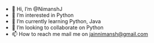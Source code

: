 - 👋 Hi, I’m @NimanshJ
- 👀 I’m interested in Python
- 🌱 I’m currently learning Python, Java
- 💞️ I’m looking to collaborate on Python
- 📫 How to reach me mail me on jainnimansh@gmail.com

<!---
NimanshJ/NimanshJ is a ✨ special ✨ repository because its `README.md` (this file) appears on your GitHub profile.
You can click the Preview link to take a look at your changes.
--->
